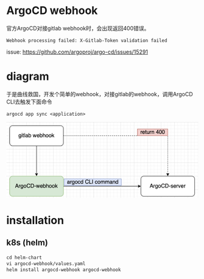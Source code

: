 # ArgoCD webhook

官方ArgoCD对接gitlab webhook时，会出现返回400错误。
```shell
Webhook processing failed: X-Gitlab-Token validation failed
```
issue: https://github.com/argoproj/argo-cd/issues/15291

# diagram
于是曲线救国，开发个简单的webhook，对接gitlab的webhook，调用ArgoCD CLI去触发下面命令
```shell
argocd app sync <application>
```

![diagram](./png/diagram.png)

# installation
## k8s (helm)
```shell
cd helm-chart
vi argocd-webhook/values.yaml
helm install argocd-webhook argocd-webhook
```
